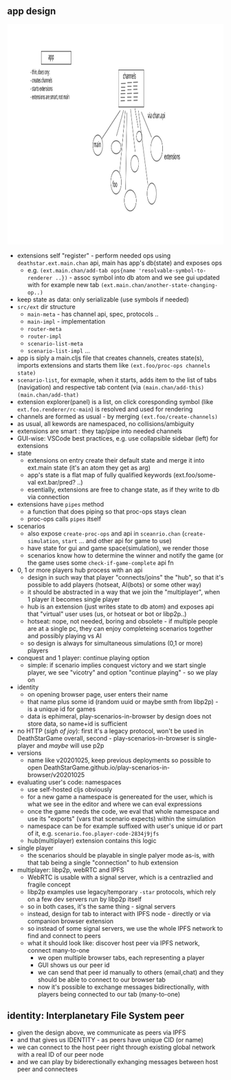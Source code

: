 ## app design

<img height="512px" src="./svg/2020-10-25-extensions.svg"></img>

- extensions self "register" - perform needed ops using `deathstar.ext.main.chan` api, main has app's db(state) and exposes ops
  - e.g. `(ext.main.chan/add-tab ops{name 'resolvable-symbol-to-renderer ..})` - assoc symbol into db atom and we see gui updated with for example new tab
  `(ext.main.chan/another-state-changing-op..)`
- keep state as data: only serializable (use symbols if needed)
- `src/ext` dir structure
  - `main-meta` - has channel api, spec, protocols ..
  - `main-impl` - implementation
  - `router-meta`
  - `router-impl`
  - `scenario-list-meta`
  - `scenario-list-impl`
  ...
- app is siply a main.cljs file that creates channels, creates state(s), imports extensions and starts them like `(ext.foo/proc-ops channels state)`
- `scenario-list`, for exmaple, when it starts, adds item to the list of tabs (navigation) and respective tab content (via  `(main.chan/add-this)` `(main.chan/add-that)`
- extension explorer(panel) is a list, on click coresponding symbol (like `ext.foo.renderer/rc-main`) is resolved and used for rendering
- channels are formed as usual - by merging `(ext.foo/create-channels)`
- as usual, all kewords are namespaced, no collisions/ambiguity
- extensions are smart : they tap/pipe into needed channels
- GUI-wise: VSCode best practices, e.g. use collapsible sidebar (left) for extensions
- state 
  - extensions on entry create their default state and merge it into ext.main state (it's an atom they get as arg)
  - app's state is a flat map of fully qualified keywords (ext.foo/some-val ext.bar/pred? ..)
  - esentially, extensions are free to change state, as if they write to db via connection
- extensions have `pipes` method
  - a function that does piping so that proc-ops stays clean
  - proc-ops calls `pipes` itself
- scenarios
  - also expose `create-proc-ops` and api in `sceanrio.chan` (`create-simulation`, `start` ... and other api for game to use)
  - have state for gui and game space(simulation), we render those
  - scenarios know how to determine the winner and notify the game (or the game uses some `check-if-game-complete` api fn
- 0, 1 or more players hub process with an api
  - design in such way that player "connects/joins" the "hub", so that it's possible to add players (hotseat, AI(bots) or some other way)
  - it should be abstracted in a way that we join the "multiplayer", when 1 player it becomes single player
  - hub is an extension (just writes state to db atom) and exposes api that "virtual" user uses (us, or hotseat or bot or libp2p..)
  - hotseat: nope, not needed, boring and obsolete - if multiple people are at a single pc, they can enjoy completeing scenarios together and possibly playing vs AI
  - so design is always for simultaneous simulations (0,1 or more) players
- conquest and 1 player: continue playing option
  - simple: if scenario implies conquest victory and we start single player, we see "vicotry" and option "continue playing" - so we play on
- identity
  - on opening browser page, user enters their name
  - that name plus some id (random uuid or maybe smth from libp2p) - is a unique id for games
  - data is ephimeral, play-scenarios-in-browser by design does not store data, so name+id is sufficient
- no HTTP (*sigh of joy*): first it's a legacy protocol, won't be used in DeathStarGame overall, second - play-scenarios-in-browser is single-player and *maybe* will use p2p
- versions
  - name like v20201025, keep previous deployments so possible to open DeathStarGame.github.io/play-scenarios-in-browser/v20201025
- evaluating user's code: namespaces
  - use self-hosted cljs obviously
  - for a new game a namespace is genereated for the user, which is what we see in the editor and where we can eval expressions
  - once the game needs the code, we eval that whole namespace and use its "exports" (vars that scenario expects) within the simulation
  - namespace can be for example suffixed with user's unique id or part of it, e.g. `scenario.foo.player-code-2834j9jfs`
  - hub(multiplayer) extension contains this logic
- single player
  - the scenarios should be playable in single palyer mode as-is, with that tab being a single "connection" to hub extension
- multiplayer: libp2p, webRTC and IPFS
  - WebRTC is usable with a signal server, which is a centrazlied and fragile concept
  - libp2p examples use legacy/temporary `-star` protocols, which rely on a few dev servers run by libp2p itself
  - so in both cases, it's the same thing - signal servers
  - instead, design for tab to interact with IPFS node  - directly or via companion browser extension
  - so instead of some signal servers, we use the whole IPFS network to find and connect to peers
  - what it should look like: discover host peer via IPFS network, connect many-to-one
    - we open multiple browser tabs, each representing a player
    - GUI shows us our peer id
    - we can send that peer id manually to others (email,chat) and they should be able to connect to our browser tab
    - now it's possible to exchange messages bidirectionally, with players being connected to our tab (many-to-one)


## identity: Interplanetary File System peer

- given the design above, we communicate as peers via IPFS
- and that gives us IDENTITY - as peers have unique CID (or name)
- we can connect to the host peer right through existing global network with a real ID of our peer node
- and we can play by biderectionally exhanging messages between host peer and connectees
